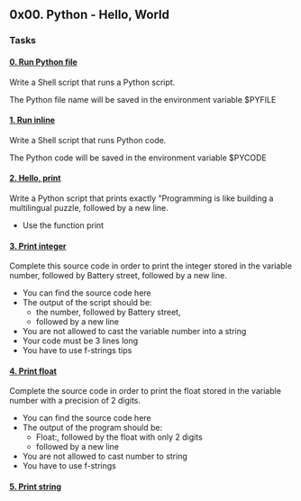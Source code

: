 ## 0x00. Python - Hello, World

### Tasks

#### [0. Run Python file](0-run)
Write a Shell script that runs a Python script.

The Python file name will be saved in the environment variable $PYFILE

#### [1. Run inline](1-run_inline)
Write a Shell script that runs Python code.

The Python code will be saved in the environment variable $PYCODE

#### [2. Hello, print](2-print.py)
Write a Python script that prints exactly "Programming is like building a multilingual puzzle, followed by a new line.

* Use the function print

#### [3. Print integer](3-print_number.py)

Complete this source code in order to print the integer stored in the variable number, followed by Battery street, followed by a new line.

* You can find the source code here
* The output of the script should be:
	* the number, followed by Battery street,
	* followed by a new line
* You are not allowed to cast the variable number into a string
* Your code must be 3 lines long
* You have to use f-strings tips

#### [4. Print float](4-print_float.py)

Complete the source code in order to print the float stored in the variable number with a precision of 2 digits.

* You can find the source code here
* The output of the program should be:
	* Float:, followed by the float with only 2 digits
	* followed by a new line
* You are not allowed to cast number to string
* You have to use f-strings

#### [5. Print string](5-print_string.py)
